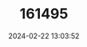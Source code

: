 ---
title: "161495"
category: "Fontitrygon margarita"
draft: false
date: 2024-02-22 13:03:52
languages:
  English: ["Daisy Whipray"]
---